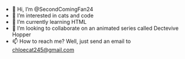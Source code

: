 - 👋 Hi, I’m @SecondComingFan24
- 👀 I’m interested in cats and code
- 🌱 I’m currently learning HTML
- 💞️ I’m looking to collaborate on an animated series called Dectevive Hopper
- 📫 How to reach me? Well, just send an email to chloecat245@gmail.com

<!---
SecondComingFan24/SecondComingFan24 is a ✨ special ✨ repository because its `README.md` (this file) appears on your GitHub profile.
You can click the Preview link to take a look at your changes.
--->
